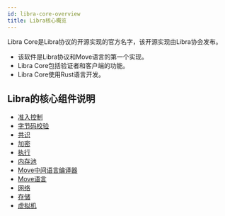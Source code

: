 ```yaml
---
id: libra-core-overview
title: Libra核心概览
---
```


Libra Core是Libra协议的开源实现的官方名字，该开源实现由Libra协会发布。 

* 该软件是Libra协议和Move语言的第一个实现。
* Libra Core包括验证者和客户端的功能。
* Libra Core使用Rust语言开发。

## Libra的核心组件说明

* [准入控制](crates/admission-control.md)
* [字节码校验](crates/bytecode-verifier.md)
* [共识](crates/consensus.md)
* [加密](crates/crypto.md)
* [执行](crates/execution.md)
* [内存池](crates/mempool.md)
* [Move中间语言编译器](crates/ir-to-bytecode.md)
* [Move语言](crates/move-language.md)
* [网络](crates/network.md)
* [存储](crates/storage.md)
* [虚拟机](crates/vm.md)
